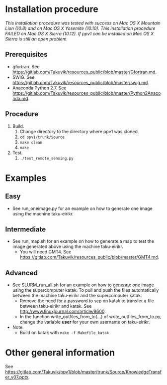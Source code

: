 # Installation procedure

*This installation procedure was tested with success on Mac OS X Mountain Lion (10.8) and on Mac OS X Yosemite (10.10). This installation procedure FAILED on Mac OS X Sierra (10.12). If ppv1 can be installed on Mac OS X Sierra is still an open problem.*

## Prerequisites
* gfortran. See https://gitlab.com/Takuvik/resources_public/blob/master/Gfortran.md.
* SWIG. See https://gitlab.com/Takuvik/resources_public/blob/master/swig.md.
* Anaconda Python 2.7. See https://gitlab.com/Takuvik/resources_public/blob/master/Python2Anaconda.md.

## Procedure
1. Build.
    1. Change directory to the directory where ppv1 was cloned.
    2. `cd ppv1/trunk/Source`
    3. `make clean`
    4. `make`
2. Test.
    1. `./test_remote_sensing.py`
    
# Examples

## Easy
* See run_oneimage.py for an example on how to generate one image using the machine taku-eirikr.


## Intermediate
* See run_map.sh for an example on how to generate a map to test the image generated above using the machine taku-eirikr.
  * You will need GMT4. See https://gitlab.com/Takuvik/resources_public/blob/master/GMT4.md.

## Advanced
* See SLURM_run_all.sh for an example on how to generate one image using the supercomputer katak. To pull and push the files automatically between the machine taku-eirikr and the supercomputer katak:
  * Remove the need for a password to scp on katak to transfer a file between taku-eirikr and katak. See http://www.linuxjournal.com/article/8600.
  * In the function write_outfiles_from_to(...) of write_outfiles_from_to.py, change the variable **user** for your own username on taku-eirikr.
* Note.
  * Build on katak with
    `make -f Makefile_katak`
  
# Other general information

See https://gitlab.com/Takuvik/ppv1/blob/master/trunk/Source/KnowledgeTransfer_v07.pptx.